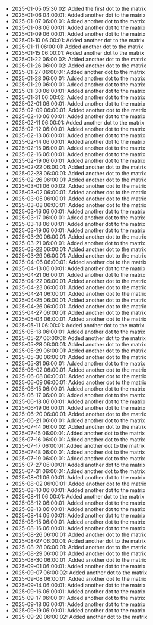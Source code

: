 - 2025-01-05 05:30:02: Added the first dot to the matrix
- 2025-01-06 04:00:01: Added another dot to the matrix
- 2025-01-07 06:00:01: Added another dot to the matrix
- 2025-01-08 06:00:01: Added another dot to the matrix
- 2025-01-09 06:00:01: Added another dot to the matrix
- 2025-01-10 06:00:01: Added another dot to the matrix
- 2025-01-11 06:00:01: Added another dot to the matrix
- 2025-01-15 06:00:01: Added another dot to the matrix
- 2025-01-22 06:00:02: Added another dot to the matrix
- 2025-01-26 06:00:02: Added another dot to the matrix
- 2025-01-27 06:00:01: Added another dot to the matrix
- 2025-01-28 06:00:01: Added another dot to the matrix
- 2025-01-29 06:00:01: Added another dot to the matrix
- 2025-01-30 06:00:01: Added another dot to the matrix
- 2025-01-31 06:00:02: Added another dot to the matrix
- 2025-02-01 06:00:01: Added another dot to the matrix
- 2025-02-09 06:00:01: Added another dot to the matrix
- 2025-02-10 06:00:01: Added another dot to the matrix
- 2025-02-11 06:00:01: Added another dot to the matrix
- 2025-02-12 06:00:01: Added another dot to the matrix
- 2025-02-13 06:00:01: Added another dot to the matrix
- 2025-02-14 06:00:01: Added another dot to the matrix
- 2025-02-15 06:00:01: Added another dot to the matrix
- 2025-02-16 06:00:01: Added another dot to the matrix
- 2025-02-19 06:00:01: Added another dot to the matrix
- 2025-02-22 06:00:01: Added another dot to the matrix
- 2025-02-23 06:00:01: Added another dot to the matrix
- 2025-02-26 06:00:01: Added another dot to the matrix
- 2025-03-01 06:00:02: Added another dot to the matrix
- 2025-03-02 06:00:01: Added another dot to the matrix
- 2025-03-05 06:00:01: Added another dot to the matrix
- 2025-03-08 06:00:01: Added another dot to the matrix
- 2025-03-16 06:00:01: Added another dot to the matrix
- 2025-03-17 06:00:01: Added another dot to the matrix
- 2025-03-18 06:00:01: Added another dot to the matrix
- 2025-03-19 06:00:01: Added another dot to the matrix
- 2025-03-20 06:00:01: Added another dot to the matrix
- 2025-03-21 06:00:01: Added another dot to the matrix
- 2025-03-22 06:00:01: Added another dot to the matrix
- 2025-03-29 06:00:01: Added another dot to the matrix
- 2025-04-06 06:00:01: Added another dot to the matrix
- 2025-04-13 06:00:01: Added another dot to the matrix
- 2025-04-21 06:00:01: Added another dot to the matrix
- 2025-04-22 06:00:01: Added another dot to the matrix
- 2025-04-23 06:00:01: Added another dot to the matrix
- 2025-04-24 06:00:01: Added another dot to the matrix
- 2025-04-25 06:00:01: Added another dot to the matrix
- 2025-04-26 06:00:01: Added another dot to the matrix
- 2025-04-27 06:00:01: Added another dot to the matrix
- 2025-05-04 06:00:01: Added another dot to the matrix
- 2025-05-11 06:00:01: Added another dot to the matrix
- 2025-05-18 06:00:01: Added another dot to the matrix
- 2025-05-27 06:00:01: Added another dot to the matrix
- 2025-05-28 06:00:01: Added another dot to the matrix
- 2025-05-29 06:00:01: Added another dot to the matrix
- 2025-05-30 06:00:01: Added another dot to the matrix
- 2025-05-31 06:00:01: Added another dot to the matrix
- 2025-06-02 06:00:01: Added another dot to the matrix
- 2025-06-08 06:00:01: Added another dot to the matrix
- 2025-06-09 06:00:01: Added another dot to the matrix
- 2025-06-15 06:00:01: Added another dot to the matrix
- 2025-06-17 06:00:01: Added another dot to the matrix
- 2025-06-18 06:00:01: Added another dot to the matrix
- 2025-06-19 06:00:01: Added another dot to the matrix
- 2025-06-20 06:00:01: Added another dot to the matrix
- 2025-06-21 06:00:01: Added another dot to the matrix
- 2025-07-14 06:00:02: Added another dot to the matrix
- 2025-07-15 06:00:01: Added another dot to the matrix
- 2025-07-16 06:00:01: Added another dot to the matrix
- 2025-07-17 06:00:01: Added another dot to the matrix
- 2025-07-18 06:00:01: Added another dot to the matrix
- 2025-07-19 06:00:01: Added another dot to the matrix
- 2025-07-27 06:00:01: Added another dot to the matrix
- 2025-07-31 06:00:01: Added another dot to the matrix
- 2025-08-01 06:00:01: Added another dot to the matrix
- 2025-08-02 06:00:01: Added another dot to the matrix
- 2025-08-10 06:00:01: Added another dot to the matrix
- 2025-08-11 06:00:01: Added another dot to the matrix
- 2025-08-12 06:00:01: Added another dot to the matrix
- 2025-08-13 06:00:01: Added another dot to the matrix
- 2025-08-14 06:00:01: Added another dot to the matrix
- 2025-08-15 06:00:01: Added another dot to the matrix
- 2025-08-16 06:00:01: Added another dot to the matrix
- 2025-08-26 06:00:01: Added another dot to the matrix
- 2025-08-27 06:00:01: Added another dot to the matrix
- 2025-08-28 06:00:01: Added another dot to the matrix
- 2025-08-29 06:00:01: Added another dot to the matrix
- 2025-08-30 06:00:01: Added another dot to the matrix
- 2025-09-01 06:00:01: Added another dot to the matrix
- 2025-09-07 06:00:02: Added another dot to the matrix
- 2025-09-08 06:00:01: Added another dot to the matrix
- 2025-09-14 06:00:01: Added another dot to the matrix
- 2025-09-16 06:00:01: Added another dot to the matrix
- 2025-09-17 06:00:01: Added another dot to the matrix
- 2025-09-18 06:00:01: Added another dot to the matrix
- 2025-09-19 06:00:01: Added another dot to the matrix
- 2025-09-20 06:00:02: Added another dot to the matrix
